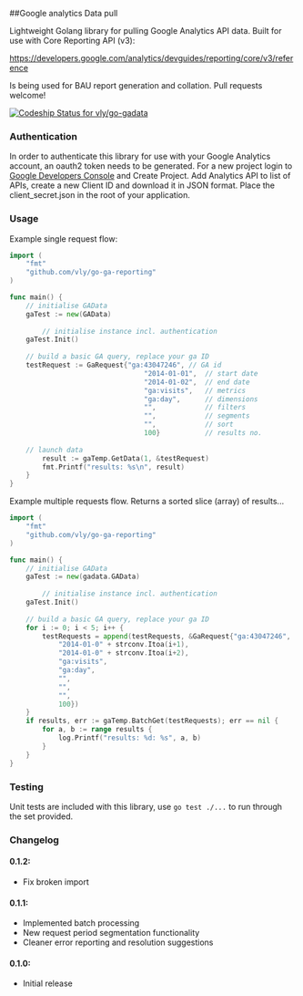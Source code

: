 ##Google analytics Data pull

Lightweight Golang library for pulling Google Analytics API data.
Built for use with Core Reporting API (v3):

https://developers.google.com/analytics/devguides/reporting/core/v3/reference

Is being used for BAU report generation and collation. Pull requests welcome!

[ ![Codeship Status for vly/go-gadata](https://www.codeship.io/projects/ee9cdc60-9af7-0131-e5cd-7e7415696371/status?branch=master)](https://www.codeship.io/projects/17520)

### Authentication
In order to authenticate this library for use with your Google Analytics account, an oauth2 token needs to be generated. For a new project login to [Google Developers Console](https://console.developers.google.com) and Create Project. Add Analytics API to list of APIs,  create a new Client ID and download it in JSON format.
Place the client_secret.json in the root of your application.

### Usage

Example single request flow:

```go
import (
    "fmt"
    "github.com/vly/go-ga-reporting"
)

func main() {
    // initialise GAData
    gaTest := new(GAData)
	
		// initialise instance incl. authentication
    gaTest.Init()
    
    // build a basic GA query, replace your ga ID
    testRequest := GaRequest{"ga:43047246", // GA id
		                         "2014-01-01",  // start date
		                         "2014-01-02",  // end date 
		                         "ga:visits",   // metrics 
		                         "ga:day",      // dimensions
		                         "",            // filters
		                         "",            // segments
		                         "",            // sort
		                         100}           // results no.
    
    // launch data
		result := gaTemp.GetData(1, &testRequest)
		fmt.Printf("results: %s\n", result)
	}
}
```

Example multiple requests flow. 
Returns a sorted slice (array) of results...

```go
import (
    "fmt"
    "github.com/vly/go-ga-reporting"
)

func main() {
    // initialise GAData
    gaTest := new(gadata.GAData)
	
		// initialise instance incl. authentication
    gaTest.Init()
    
    // build a basic GA query, replace your ga ID
    for i := 0; i < 5; i++ {
		testRequests = append(testRequests, &GaRequest{"ga:43047246",
			"2014-01-0" + strconv.Itoa(i+1),
			"2014-01-0" + strconv.Itoa(i+2),
			"ga:visits",
			"ga:day",
			"",
			"",
			"",
			100})
	}
	if results, err := gaTemp.BatchGet(testRequests); err == nil {
		for a, b := range results {
			log.Printf("results: %d: %s", a, b)
		}
	}
}
```

### Testing
Unit tests are included with this library, use `go test ./...` to run through the set provided. 

### Changelog
#### 0.1.2:
- Fix broken import
#### 0.1.1:
- Implemented batch processing
- New request period segmentation functionality
- Cleaner error reporting and resolution suggestions
#### 0.1.0:
- Initial release
